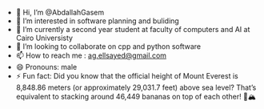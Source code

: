 - 👋 Hi, I’m @AbdallahGasem
- 👀 I’m interested in software planning and buliding  
- 🌱 I’m currently a second year student at faculty of computers and AI at Cairo Universisty
- 💞️ I’m looking to collaborate on cpp and python software
- 📫 How to reach me : ag.ellsayed@gmail.com
- 😄 Pronouns: male
- ⚡ Fun fact: Did you know that the official height of Mount Everest is 8,848.86 meters (or approximately 29,031.7 feet) above sea level? That’s equivalent to stacking around 46,449 bananas on top of each other! 🍌🏔️

<!---
AbdallahGasem/AbdallahGasem is a ✨ special ✨ repository because its `README.md` (this file) appears on your GitHub profile.
You can click the Preview link to take a look at your changes.
--->
